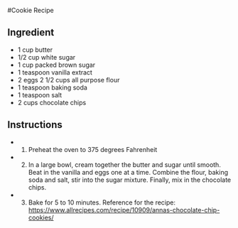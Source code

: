 #Cookie Recipe
## Ingredient
- 1 cup butter
- 1/2 cup white sugar
- 1 cup packed brown sugar
- 1 teaspoon vanilla extract
- 2 eggs
2 1/2 cups all purpose flour
- 1 teaspoon baking soda
- 1 teaspoon salt
- 2 cups chocolate chips

## Instructions
- 1. Preheat the oven to 375 degrees Fahrenheit
- 2. In a large bowl, cream together the butter and sugar until smooth. Beat in the vanilla and eggs one at a time. Combine the flour, baking soda and salt, stir into the sugar mixture. Finally, mix in the chocolate chips.
- 3. Bake for 5 to 10 minutes.
Reference for the recipe: https://www.allrecipes.com/recipe/10909/annas-chocolate-chip-cookies/

